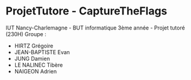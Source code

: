 # ProjetTutore - CaptureTheFlags
IUT Nancy-Charlemagne - BUT informatique 3ème année - Projet tutoré (230H)
Groupe :
- HIRTZ Grégoire
- JEAN-BAPTISTE Evan
- JUNG Damien
- LE NALINEC Tibère
- NAIGEON Adrien
